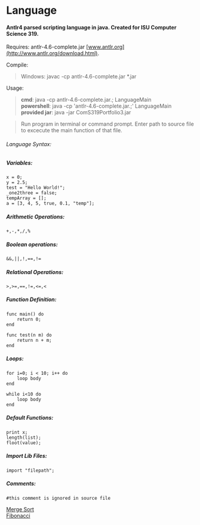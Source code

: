 # Language
#### Antlr4 parsed scripting language in java. Created for ISU Computer Science 319.  
  
Requires: antlr-4.6-complete.jar [www.antlr.org](http://www.antlr.org/download.html).  
  
Compile:   
> Windows: javac -cp antlr-4.6-complete.jar *.jar  
  
Usage:  
>**cmd**: java -cp antlr-4.6-complete.jar.; LanguageMain  
>**powershell**: java -cp 'antlr-4.6-complete.jar.;' LanguageMain  
>**provided jar**: java -jar ComS319Portfolio3.jar  
  
>Run program in terminal or command prompt. Enter path to source file to excecute the main function of that file.


###### Language Syntax:  
##### Variables: 
``` 
x = 0;
y = 2.5;
test = "Hello World!";
_one2three = false;
tempArray = [];
a = [3, 4, 5, true, 0.1, "temp"];
```
##### Arithmetic Operations:
`+,-,*,/,%`

##### Boolean operations:
`&&,||,!,==,!=`
  
##### Relational Operations:
`>,>=,==,!=,<=,<`  
  
##### Function Definition:  
```
func main() do  
    return 0;
end 

func test(n m) do
	return n + m;
end
``` 
##### Loops:
```
for i=0; i < 10; i++ do
    loop body
end

while i<10 do
    loop body
end
```
##### Default Functions:
```
print x;
length(list);
floot(value);
```

##### Import Lib Files:
`import "filepath";`

##### Comments:
`#this comment is ignored in source file`

[Merge Sort](examples/mergesort.319)  
[Fibonacci](examples/fibonacci.319)
